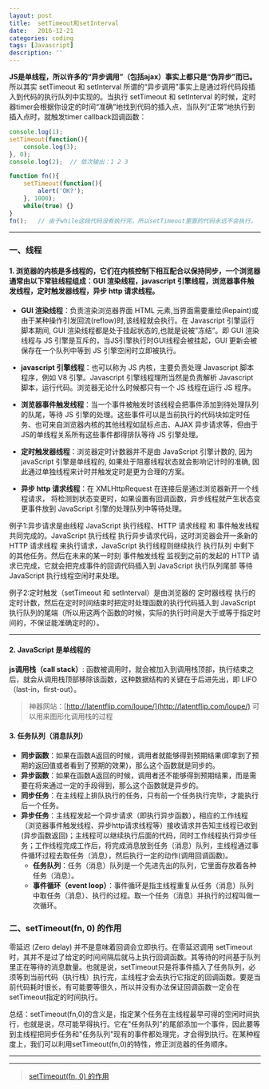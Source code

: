 ```yaml
---
layout: post
title:  setTimeout和setInterval
date:   2016-12-21
categories: coding
tags: [Javascript]
description: ''
---
```


__JS是单线程，所以许多的“异步调用”（包括ajax）事实上都只是“伪异步”而已。__ 所以其实 setTimeout 和 setInterval 所谓的“异步调用”事实上是通过将代码段插入到代码的执行队列中实现的。当执行 setTimeout 和 setInterval 的时候，定时器timer会根据你设定的时间“准确”地找到代码的插入点，当队列“正常”地执行到插入点时，就触发timer callback回调函数：  

``` javascript
console.log(1);
setTimeout(function(){
    console.log(3);
}, 0);
console.log(2);  // 依次输出：1 2 3

function fn(){
    setTimeout(function(){
        alert('OK?');
    }, 1000);
    while(true) {}
}
fn();   // 由于while这段代码没有执行完，所以setTimeout里面的代码永远不会执行。
```

---

### 一、线程

#### 1. 浏览器的内核是多线程的，它们在内核控制下相互配合以保持同步，一个浏览器通常由以下常驻线程组成：GUI 渲染线程，javascript 引擎线程，浏览器事件触发线程，定时触发器线程，异步 http 请求线程。

+ __GUI 渲染线程__：负责渲染浏览器界面 HTML 元素,当界面需要重绘(Repaint)或由于某种操作引发回流(reflow)时,该线程就会执行。在 Javascript 引擎运行脚本期间, GUI 渲染线程都是处于挂起状态的,也就是说被”冻结”。即 GUI 渲染线程与 JS 引擎是互斥的，当JS引擎执行时GUI线程会被挂起，GUI 更新会被保存在一个队列中等到 JS 引擎空闲时立即被执行。

+ __javascript 引擎线程__：也可以称为 JS 内核，主要负责处理 Javascript 脚本程序，例如 V8 引擎。Javascript 引擎线程理所当然是负责解析 Javascript 脚本，运行代码。浏览器无论什么时候都只有一个 JS 线程在运行 JS 程序。

+ __浏览器事件触发线程__：当一个事件被触发时该线程会把事件添加到待处理队列的队尾，等待 JS 引擎的处理。这些事件可以是当前执行的代码块如定时任务、也可来自浏览器内核的其他线程如鼠标点击、AJAX 异步请求等，但由于JS的单线程关系所有这些事件都得排队等待 JS 引擎处理。

+ __定时触发器线程__：浏览器定时计数器并不是由 JavaScript 引擎计数的, 因为 javaScript 引擎是单线程的, 如果处于阻塞线程状态就会影响记计时的准确, 因此通过单独线程来计时并触发定时是更为合理的方案。

+ __异步 http 请求线程__：在 XMLHttpRequest 在连接后是通过浏览器新开一个线程请求， 将检测到状态变更时，如果设置有回调函数，异步线程就产生状态变更事件放到 JavaScript 引擎的处理队列中等待处理。


例子1:异步请求是由线程 JavaScript 执行线程、HTTP 请求线程 和 事件触发线程 共同完成的。JavaScript 执行线程 执行异步请求代码，这时浏览器会开一条新的 HTTP 请求线程 来执行请求，JavaScript 执行线程则继续执行 执行队列 中剩下的其他任务。然后在未来的某一时刻 事件触发线程 监视到之前的发起的 HTTP 请求已完成，它就会把完成事件的回调代码插入到 JavaScript 执行队列尾部 等待 JavaScript 执行线程空闲时来处理。

例子2:定时触发（setTimeout 和 setInterval）是由浏览器的 定时器线程 执行的定时计数，然后在定时时间结束时把定时处理函数的执行代码插入到 JavaScript 执行队列的尾端（所以用这两个函数的时候，实际的执行时间是大于或等于指定时间的，不保证能准确定时的）。

---

#### 2. JavaScript 是单线程的

__js调用栈（call stack）__: 函数被调用时，就会被加入到调用栈顶部，执行结束之后，就会从调用栈顶部移除该函数，这种数据结构的关键在于后进先出，即 LIFO（last-in，first-out）。

> 神器网站：[http://latentflip.com/loupe/](http://latentflip.com/loupe/) 可以用来图形化调用栈的过程

#### 3. 任务队列（消息队列）

+ __同步函数__：如果在函数A返回的时候，调用者就能够得到预期结果(即拿到了预期的返回值或者看到了预期的效果)，那么这个函数就是同步的。
+ __异步函数__：如果在函数A返回的时候，调用者还不能够得到预期结果，而是需要在将来通过一定的手段得到，那么这个函数就是异步的。
+ __同步任务__：在主线程上排队执行的任务，只有前一个任务执行完毕，才能执行后一个任务。 
+ __异步任务__：主线程发起一个异步请求（即执行异步函数），相应的工作线程（浏览器事件触发线程、异步http请求线程等）接收请求并告知主线程已收到(异步函数返回)；主线程可以继续执行后面的代码，同时工作线程执行异步任务；工作线程完成工作后，将完成消息放到任务（消息）队列，主线程通过事件循环过程去取任务（消息），然后执行一定的动作(调用回调函数)。
    - __任务队列__：任务（消息）队列是一个先进先出的队列，它里面存放着各种任务（消息）。
    - __事件循环（event loop）__：事件循环是指主线程重复从任务（消息）队列中取任务（消息）、执行的过程。取一个任务（消息）并执行的过程叫做一次循环。

### 二、setTimeout(fn, 0) 的作用

零延迟 (Zero delay) 并不是意味着回调会立即执行。在零延迟调用 setTimeout 时，其并不是过了给定的时间间隔后就马上执行回调函数。其等待的时间基于队列里正在等待的消息数量。也就是说，setTimeout只是将事件插入了任务队列，必须等到当前代码（执行栈）执行完，主线程才会去执行它指定的回调函数。要是当前代码耗时很长，有可能要等很久，所以并没有办法保证回调函数一定会在setTimeout指定的时间执行。

总结：setTimeout(fn,0)的含义是，指定某个任务在主线程最早可得的空闲时间执行，也就是说，尽可能早得执行。它在"任务队列"的尾部添加一个事件，因此要等到主线程把同步任务和"任务队列"现有的事件都处理完，才会得到执行。在某种程度上，我们可以利用setTimeout(fn,0)的特性，修正浏览器的任务顺序。

---
---

> [setTimeout(fn, 0) 的作用](http://www.toutiao.com/a6420759034094387457/)